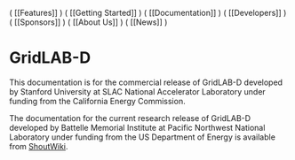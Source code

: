 ( [[Features]] ) ( [[Getting Started]] ) ( [[Documentation]] ) ( [[Developers]] ) ( [[Sponsors]] ) ( [[About Us]] ) ( [[News]] ) 

# GridLAB-D

This documentation is for the commercial release of GridLAB-D developed by Stanford University at SLAC National Accelerator Laboratory under funding from the California Energy Commission.

The documentation for the current research release of GridLAB-D developed by Battelle Memorial Institute at Pacific Northwest National Laboratory under funding from the US Department of Energy is available from [ShoutWiki](http://gridlab-d.shoutwiki.com/wiki/Main_Page).  

